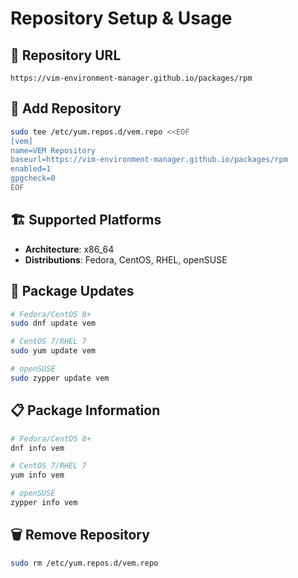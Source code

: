 # Repository Setup & Usage

## 🔧 Repository URL
```
https://vim-environment-manager.github.io/packages/rpm
```

## 📝 Add Repository
```bash
sudo tee /etc/yum.repos.d/vem.repo <<EOF
[vem]
name=VEM Repository
baseurl=https://vim-environment-manager.github.io/packages/rpm
enabled=1
gpgcheck=0
EOF
```

## 🏗️ Supported Platforms
- **Architecture**: x86_64
- **Distributions**: Fedora, CentOS, RHEL, openSUSE

## 🔄 Package Updates
```bash
# Fedora/CentOS 8+
sudo dnf update vem

# CentOS 7/RHEL 7
sudo yum update vem

# openSUSE
sudo zypper update vem
```

## 📋 Package Information
```bash
# Fedora/CentOS 8+
dnf info vem

# CentOS 7/RHEL 7
yum info vem

# openSUSE
zypper info vem
```

## 🗑️ Remove Repository
```bash
sudo rm /etc/yum.repos.d/vem.repo
```
